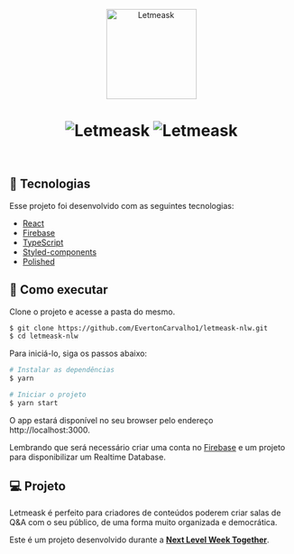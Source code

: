 <p align="center">
  <img alt="Letmeask" src="https://user-images.githubusercontent.com/82480230/180997315-83ea1a10-6ddf-45bd-9ccd-dd7a5d2108a0.svg" width="160px">
</p>

<h1 align="center">
    <img alt="Letmeask" src="https://user-images.githubusercontent.com/82480230/181774884-0fb03865-0706-499f-a91c-59d6bdcca14d.PNG" />
    <img alt="Letmeask" src="https://user-images.githubusercontent.com/82480230/181774877-0db6cb1f-b906-411b-b2e5-56beb8dd1b00.PNG" />
</h1>

<br>

## 🧪 Tecnologias

Esse projeto foi desenvolvido com as seguintes tecnologias:

- [React](https://reactjs.org)
- [Firebase](https://firebase.google.com/)
- [TypeScript](https://www.typescriptlang.org/)
- [Styled-components](https://styled-components.com/)
- [Polished](https://polished.js.org/)

## 🚀 Como executar

Clone o projeto e acesse a pasta do mesmo.

```bash
$ git clone https://github.com/EvertonCarvalho1/letmeask-nlw.git
$ cd letmeask-nlw
```

Para iniciá-lo, siga os passos abaixo:
```bash
# Instalar as dependências
$ yarn

# Iniciar o projeto
$ yarn start
```
O app estará disponível no seu browser pelo endereço http://localhost:3000.

Lembrando que será necessário criar uma conta no [Firebase](https://firebase.google.com/) e um projeto para disponibilizar um Realtime Database.

## 💻 Projeto

Letmeask é perfeito para criadores de conteúdos poderem criar salas de Q&A com o seu público, de uma forma muito organizada e democrática. 

Este é um projeto desenvolvido durante a **[Next Level Week Together](https://nextlevelweek.com/)**.
